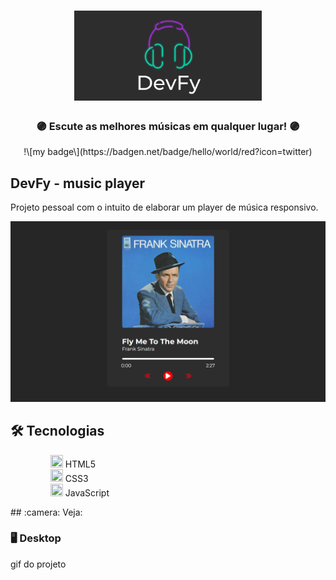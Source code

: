 <h1 align="center">
    <img alt="DevFy Banner" title="Devfy" src="assets/images/DevFy_banner.png" width="300px" />
</h1>

<div align="center">
    <h3> 🟣 Escute as melhores músicas em qualquer lugar! 🟣 </h3>
    !\[my badge\](https://badgen.net/badge/hello/world/red?icon=twitter)
</div>

## DevFy - music player

Projeto pessoal com o intuito de elaborar um player de música responsivo.

<div align="center" >
  <img alt="DevFy" title="Devfy" src="assets/images/layout.png"/>
</div>

## 🛠️ Tecnologias
<ul>
 <dd><img width=20px height=20px src='https://cdn.icon-icons.com/icons2/2107/PNG/512/file_type_html_icon_130541.png'> HTML5</dd>
 <dd><img width=20px height=20px src='https://icones.pro/wp-content/uploads/2022/08/css3.png'> CSS3</dd>
 <dd><img width=20px height=20px src='https://pcodinomebzero.neocities.org/Imagens/javascript1.png'> JavaScript</dd>
</ul> 
## :camera: Veja:

### 🖥️ Desktop

gif do projeto
